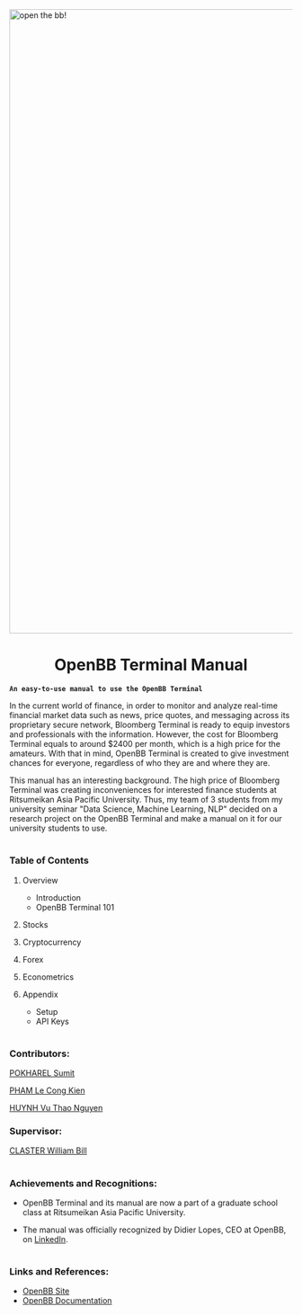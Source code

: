 <img width="1111" alt="open the bb!" src="https://user-images.githubusercontent.com/104295716/200641309-6e4eec24-7d70-4503-96e9-4ad57c5b9746.png">

<h1 align="center">OpenBB Terminal Manual</h1>

**`An easy-to-use manual to use the OpenBB Terminal`**

In the current world of finance, in order to monitor and analyze real-time financial market data such as news, price quotes, and messaging across its proprietary secure network, Bloomberg Terminal is ready to equip investors and professionals with the information. However, the cost for Bloomberg Terminal equals to around $2400 per month, which is a high price for the amateurs. With that in mind, OpenBB Terminal is created to give investment chances for everyone, regardless of who they are and where they are.

This manual has an interesting background. The high price of Bloomberg Terminal was creating inconveniences for interested finance students at Ritsumeikan Asia Pacific University. Thus, my team of 3 students from my university seminar "Data Science, Machine Learning, NLP" decided on a research project on the OpenBB Terminal and make a manual on it for our university students to use. 

#

### Table of Contents
1. Overview
   - Introduction
   - OpenBB Terminal 101
    
2. Stocks
  
3. Cryptocurrency
    
4. Forex

5. Econometrics

6. Appendix
   - Setup
   - API Keys

#

### Contributors:
<a href="mailto:psumit.sv@gmail.com">POKHAREL Sumit</a>

<a href="ph19l6jp@apu.ac.jp">PHAM Le Cong Kien</a>

<a href="hu19v6im@apu.ac.jp">HUYNH Vu Thao Nguyen</a>

### Supervisor:
<a href="mailto:wclaster@apu.ac.jp">CLASTER William Bill</a>

#

### Achievements and Recognitions:

- OpenBB Terminal and its manual are now a part of a graduate school class at Ritsumeikan Asia Pacific University.

- The manual was officially recognized by Didier Lopes, CEO at OpenBB, on [LinkedIn](https://www.linkedin.com/posts/didier-lopes_opensource-investment-finance-activity-6940677818812928001-lw80?utm_source=share&utm_medium=member_desktop).

#

### Links and References:
- [OpenBB Site](https://openbb.co/)
- [OpenBB Documentation](https://openbb.co/docs)
